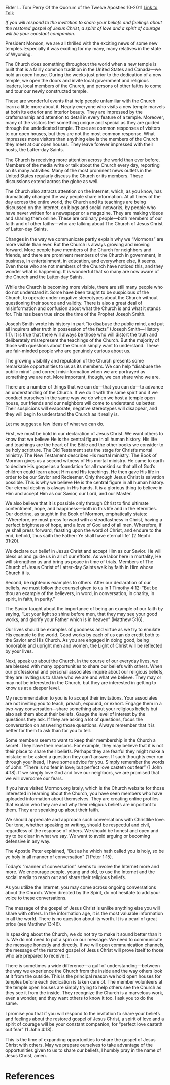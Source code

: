 Elder L. Tom Perry
Of the Quorum of the Twelve Apostles
10-2011
[Link to Talk](https://www.churchofjesuschrist.org/study/general-conference/2011/10/perfect-love-casteth-out-fear?lang=eng)

_If you will respond to the invitation to share your beliefs and feelings about the restored gospel of Jesus Christ, a spirit of love and a spirit of courage will be your constant companion._

President Monson, we are all thrilled with the exciting news of some new temples. Especially it was exciting for my many, many relatives in the state of Wyoming.

The Church does something throughout the world when a new temple is built that is a fairly common tradition in the United States and Canada—we hold an open house. During the weeks just prior to the dedication of a new temple, we open the doors and invite local government and religious leaders, local members of the Church, and persons of other faiths to come and tour our newly constructed temple.

These are wonderful events that help people unfamiliar with the Church learn a little more about it. Nearly everyone who visits a new temple marvels at both its exterior and interior beauty. They are impressed by the craftsmanship and attention to detail in every feature of a temple. Moreover, many of the visitors feel something unique and special as they are guided through the undedicated temple. These are common responses of visitors to our open houses, but they are not the most common response. What impresses more visitors than anything else is the members of the Church they meet at our open houses. They leave forever impressed with their hosts, the Latter-day Saints.

The Church is receiving more attention across the world than ever before. Members of the media write or talk about the Church every day, reporting on its many activities. Many of the most prominent news outlets in the United States regularly discuss the Church or its members. These discussions extend across the globe as well.

The Church also attracts attention on the Internet, which, as you know, has dramatically changed the way people share information. At all times of the day across the entire world, the Church and its teachings are being discussed on the Internet, on blogs and social networks, by people who have never written for a newspaper or a magazine. They are making videos and sharing them online. These are ordinary people—both members of our faith and of other faiths—who are talking about The Church of Jesus Christ of Latter-day Saints.



Changes in the way we communicate partly explain why we “Mormons” are more visible than ever. But the Church is always growing and moving forward. More people have members of the Church for neighbors and friends, and there are prominent members of the Church in government, in business, in entertainment, in education, and everywhere else, it seems. Even those who are not members of the Church have noticed this, and they wonder what is happening. It is wonderful that so many are now aware of the Church and the Latter-day Saints.

While the Church is becoming more visible, there are still many people who do not understand it. Some have been taught to be suspicious of the Church, to operate under negative stereotypes about the Church without questioning their source and validity. There is also a great deal of misinformation and confusion about what the Church is and what it stands for. This has been true since the time of the Prophet Joseph Smith.

Joseph Smith wrote his history in part “to disabuse the public mind, and put all inquirers after truth in possession of the facts” (Joseph Smith—History 1:1). It is true that there will always be those who will distort the truth and deliberately misrepresent the teachings of the Church. But the majority of those with questions about the Church simply want to understand. These are fair-minded people who are genuinely curious about us.

The growing visibility and reputation of the Church presents some remarkable opportunities to us as its members. We can help “disabuse the public mind” and correct misinformation when we are portrayed as something we are not. More important, though, we can share who we are.

There are a number of things that we can do—that you can do—to advance an understanding of the Church. If we do it with the same spirit and if we conduct ourselves in the same way we do when we host a temple open house, our friends and our neighbors will come to understand us better. Their suspicions will evaporate, negative stereotypes will disappear, and they will begin to understand the Church as it really is.

Let me suggest a few ideas of what we can do.

First, we must be bold in our declaration of Jesus Christ. We want others to know that we believe He is the central figure in all human history. His life and teachings are the heart of the Bible and the other books we consider to be holy scripture. The Old Testament sets the stage for Christ’s mortal ministry. The New Testament describes His mortal ministry. The Book of Mormon gives us a second witness of His mortal ministry. He came to earth to declare His gospel as a foundation for all mankind so that all of God’s children could learn about Him and His teachings. He then gave His life in order to be our Savior and Redeemer. Only through Jesus Christ is salvation possible. This is why we believe He is the central figure in all human history. Our eternal destiny is always in His hands. It is a glorious thing to believe in Him and accept Him as our Savior, our Lord, and our Master.



We also believe that it is possible only through Christ to find ultimate contentment, hope, and happiness—both in this life and in the eternities. Our doctrine, as taught in the Book of Mormon, emphatically states: “Wherefore, ye must press forward with a steadfastness in Christ, having a perfect brightness of hope, and a love of God and of all men. Wherefore, if ye shall press forward, feasting upon the word of Christ, and endure to the end, behold, thus saith the Father: Ye shall have eternal life” (2 Nephi 31:20).

We declare our belief in Jesus Christ and accept Him as our Savior. He will bless us and guide us in all of our efforts. As we labor here in mortality, He will strengthen us and bring us peace in time of trials. Members of The Church of Jesus Christ of Latter-day Saints walk by faith in Him whose Church it is.

Second, be righteous examples to others. After our declaration of our beliefs, we must follow the counsel given to us in 1 Timothy 4:12: “But be thou an example of the believers, in word, in conversation, in charity, in spirit, in faith, in purity.”

The Savior taught about the importance of being an example of our faith by saying, “Let your light so shine before men, that they may see your good works, and glorify your Father which is in heaven” (Matthew 5:16).

Our lives should be examples of goodness and virtue as we try to emulate His example to the world. Good works by each of us can do credit both to the Savior and His Church. As you are engaged in doing good, being honorable and upright men and women, the Light of Christ will be reflected by your lives.

Next, speak up about the Church. In the course of our everyday lives, we are blessed with many opportunities to share our beliefs with others. When our professional and personal associates inquire about our religious beliefs, they are inviting us to share who we are and what we believe. They may or may not be interested in the Church, but they are interested in getting to know us at a deeper level.

My recommendation to you is to accept their invitations. Your associates are not inviting you to teach, preach, expound, or exhort. Engage them in a two-way conversation—share something about your religious beliefs but also ask them about their beliefs. Gauge the level of interest by the questions they ask. If they are asking a lot of questions, focus the conversation on answering those questions. Always remember that it is better for them to ask than for you to tell.

Some members seem to want to keep their membership in the Church a secret. They have their reasons. For example, they may believe that it is not their place to share their beliefs. Perhaps they are fearful they might make a mistake or be asked a question they can’t answer. If such thoughts ever run through your head, I have some advice for you. Simply remember the words of John: “There is no fear in love; but perfect love casteth out fear” (1 John 4:18). If we simply love God and love our neighbors, we are promised that we will overcome our fears.

If you have visited Mormon.org lately, which is the Church website for those interested in learning about the Church, you have seen members who have uploaded information about themselves. They are creating online profiles that explain who they are and why their religious beliefs are important to them. They are speaking up about their faith.

We should appreciate and approach such conversations with Christlike love. Our tone, whether speaking or writing, should be respectful and civil, regardless of the response of others. We should be honest and open and try to be clear in what we say. We want to avoid arguing or becoming defensive in any way.

The Apostle Peter explained, “But as he which hath called you is holy, so be ye holy in all manner of conversation” (1 Peter 1:15).

Today’s “manner of conversation” seems to involve the Internet more and more. We encourage people, young and old, to use the Internet and the social media to reach out and share their religious beliefs.

As you utilize the Internet, you may come across ongoing conversations about the Church. When directed by the Spirit, do not hesitate to add your voice to these conversations.

The message of the gospel of Jesus Christ is unlike anything else you will share with others. In the information age, it is the most valuable information in all the world. There is no question about its worth. It is a pearl of great price (see Matthew 13:46).

In speaking about the Church, we do not try to make it sound better than it is. We do not need to put a spin on our message. We need to communicate the message honestly and directly. If we will open communication channels, the message of the restored gospel of Jesus Christ will prove itself to those who are prepared to receive it.

There is sometimes a wide difference—a gulf of understanding—between the way we experience the Church from the inside and the way others look at it from the outside. This is the principal reason we hold open houses for temples before each dedication is taken care of. The member volunteers at the temple open houses are simply trying to help others see the Church as they see it from the inside. They recognize the Church is a marvelous work, even a wonder, and they want others to know it too. I ask you to do the same.

I promise you that if you will respond to the invitation to share your beliefs and feelings about the restored gospel of Jesus Christ, a spirit of love and a spirit of courage will be your constant companion, for “perfect love casteth out fear” (1 John 4:18).

This is the time of expanding opportunities to share the gospel of Jesus Christ with others. May we prepare ourselves to take advantage of the opportunities given to us to share our beliefs, I humbly pray in the name of Jesus Christ, amen.

# References
